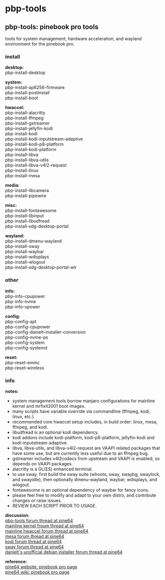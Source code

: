 # pbp-tools

## pbp-tools: pinebook pro tools 

tools for system management, hardware acceleration, and wayland environment for the pinebook pro.

### install

**desktop:**<br>
pbp-install-desktop<br>

**system:**<br>
pbp-install-ap6256-firmware<br>
pbp-install-postinstall<br>
pbp-install-boot<br>

**hwaccel:**<br>
pbp-install-alacritty<br>
pbp-install-ffmpeg<br>
pbp-install-gstreamer<br>
pbp-install-jellyfin-kodi<br>
pbp-install-kodi<br>
pbp-install-kodi-inputstream-adaptive<br>
pbp-install-kodi-p8-platform<br>
pbp-install-kodi-platform<br>
pbp-install-libva<br>
pbp-install-libva-utils<br>
pbp-install-libva-v4l2-request<br>
pbp-install-linux<br>
pbp-install-mesa<br>

**media:**<br>
pbp-install-libcamera<br>
pbp-install-pipewire<br>

**misc:**<br>
pbp-install-fontawesome<br>
pbp-install-libinput<br>
pbp-install-libudfread<br>
pbp-install-xdg-desktop-portal<br>

**wayland:**<br>
pbp-install-dmenu-wayland<br>
pbp-install-sway<br>
pbp-install-waybar<br>
pbp-install-wdisplays<br>
pbp-install-wlogout<br>
pbp-install-xdg-desktop-portal-wlr<br>

### other

**info:**<br>
pbp-info-cpupower<br>
pbp-info-nvme<br>
pbp-info-upower<br>

**config:**<br>
pbp-config-apt<br>
pbp-config-cpupower<br>
pbp-config-danielt-installer-conversion<br>
pbp-config-nvme-ps<br>
pbp-config-system<br>
pbp-config-systemd<br>

**reset:**<br>
pbp-reset-emmc<br>
pbp-reset-wireless<br>

### info

**notes:**<br>
* system management tools borrow manjaro configurations for mainline kernel and mrfixit2001 boot images.<br>
* many scripts have variable override via commandline (ffmpeg, kodi, linux, etc.).<br>
* recommended core hwaccel setup includes, in build order: linux, mesa, ffmpeg, and kodi.<br>
* libudfread is an optional kodi dependency.<br>
* kodi addons include kodi-platform, kodi-p8-platform, jellyfin-kodi and kodi-inputstream-adaptive.<br>
* libva, libva-utils, and libva-v4l2-request are VAAPI related packages that have some use, but are currently less useful due to an ffmpeg bug.<br>
* gstreamer includes v4l2codecs from upstream and VAAPI is enabled, so depends on VAAPI packages.<br>
* alacritty is a GL(ES) enhanced terminal.<br>
* to use sway, first build the sway suite (wlroots, sway, swaybg, swaylock, and swayidle), then optionally dmenu-wayland, waybar, wdisplays, and wlogout.<br>
* fontawesome is an optional dependency of waybar for fancy icons.<br>
* please feel free to modify and adapt to your own distro, and contribute changes or raise issues.<br>
* REVIEW EACH SCRIPT PRIOR TO USAGE.<br>

**discussion:**<br>
[pbp-tools forum thread at pine64](https://forum.pine64.org/showthread.php?tid=10190)<br>
[mainline kernel froum thread at pine64](https://forum.pine64.org/showthread.php?tid=8968)<br>
[mainline hwaccel forum thread at pine64](https://forum.pine64.org/showthread.php?tid=9171)<br>
[mesa forum thread at pine64](https://forum.pine64.org/showthread.php?tid=8953)<br>
[kodi forum thread at pine64](https://forum.pine64.org/showthread.php?tid=9877)<br>
[sway forum thread at pine64](https://forum.pine64.org/showthread.php?tid=9036)<br>
[danielt's unofficial debian installer forum thread at pine64](https://forum.pine64.org/showthread.php?tid=8487)<br>

**reference:**<br>
[pine64 website: pinebook pro page](https://www.pine64.org/pinebook-pro/)<br>
[pine64 wiki: pinebook pro page](https://wiki.pine64.org/index.php/Pinebook_Pro)<br>
